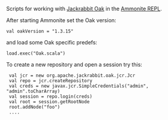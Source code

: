Scripts for working with [Jackrabbit Oak](http://jackrabbit.apache.org/oak/) in the 
[Ammonite REPL](https://lihaoyi.github.io/Ammonite/).

After starting Ammonite set the Oak version:

    val oakVersion = "1.3.15"
    
and load some Oak specific predefs:

    load.exec("Oak.scala")

To create a new repository and open a session try this:

     val jcr = new org.apache.jackrabbit.oak.jcr.Jcr
     val repo = jcr.createRepository
     val creds = new javax.jcr.SimpleCredentials("admin", "admin".toCharArray)
     val session = repo.login(creds)
     val root = session.getRootNode
     root.addNode("foo")
     ....

